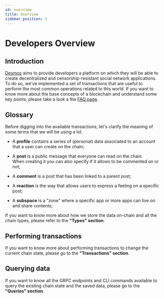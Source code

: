 ```yaml
---
id: overview
title: Overview
sidebar_position: 1
---
```

# Developers Overview

## Introduction
[Desmos](../01-intro.md) aims to provide developers a platform on which they will be able to create decentralized and 
censorship-resistant social network applications. 
To do so, we've implemented a set of transactions that are useful to perform the most common operations related to this world. 
If you want to know more about the base concepts of a blockchain and understand some key points, please take a look a the [FAQ page](../02-developers/06-developer-faq.md). 

## Glossary
Before digging into the available transactions, let's clarify the meaning of some terms that we will be using a lot.

* A **profile** contains a series of (personal) data associated to an account that a user can create on the chain;

* A **post** is a public message that everyone can read on the chain.  
  When creating it you can also specify if it allows
  to be commented on or not;
  
* A **comment** is a post that has been linked to a parent post;

* A **reaction** is the way that allows users to express a feeling on a specific post;

* A **subspace** is a "zone" where a specific app or more apps can live on and share contents;

If you want to know more about how we store the data on-chain and all the chain types, please refer to
the __"Types" section__.

## Performing transactions

If you want to know more about performing transactions to change the current chain state, please go to the __"Transactions" section__.

## Querying data

If you want to know all the GRPC endpoints and CLI commands available to query the existing chain state and the
saved data, please go to the __"Queries" section__. 
